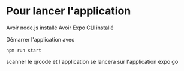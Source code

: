# Pour lancer l'application

Avoir node.js installé
Avoir Expo CLI installé

Démarrer l'application avec 
```
npm run start
```
scanner le qrcode et l'application se lancera sur l'application expo go
